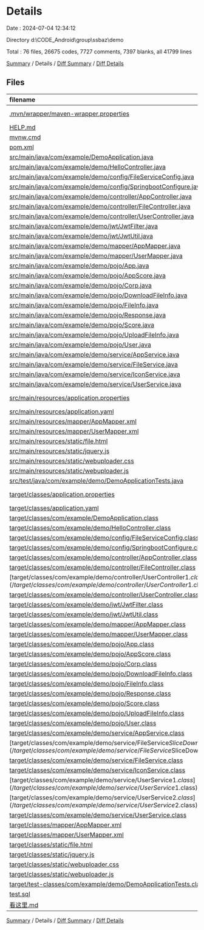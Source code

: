 # Details

Date : 2024-07-04 12:34:12

Directory d:\\CODE_Android\\group\\ssbaz\\demo

Total : 76 files,  26675 codes, 7727 comments, 7397 blanks, all 41799 lines

[Summary](results.md) / Details / [Diff Summary](diff.md) / [Diff Details](diff-details.md)

## Files
| filename | language | code | comment | blank | total |
| :--- | :--- | ---: | ---: | ---: | ---: |
| [.mvn/wrapper/maven-wrapper.properties](/.mvn/wrapper/maven-wrapper.properties) | Java Properties | 3 | 16 | 1 | 20 |
| [HELP.md](/HELP.md) | Markdown | 17 | 0 | 6 | 23 |
| [mvnw.cmd](/mvnw.cmd) | Batch | 108 | 26 | 16 | 150 |
| [pom.xml](/pom.xml) | XML | 121 | 2 | 13 | 136 |
| [src/main/java/com/example/DemoApplication.java](/src/main/java/com/example/DemoApplication.java) | Java | 9 | 0 | 5 | 14 |
| [src/main/java/com/example/demo/HelloController.java](/src/main/java/com/example/demo/HelloController.java) | Java | 13 | 0 | 3 | 16 |
| [src/main/java/com/example/demo/config/FileServiceConfig.java](/src/main/java/com/example/demo/config/FileServiceConfig.java) | Java | 33 | 21 | 12 | 66 |
| [src/main/java/com/example/demo/config/SpringbootConfigure.java](/src/main/java/com/example/demo/config/SpringbootConfigure.java) | Java | 16 | 1 | 5 | 22 |
| [src/main/java/com/example/demo/controller/AppController.java](/src/main/java/com/example/demo/controller/AppController.java) | Java | 112 | 12 | 25 | 149 |
| [src/main/java/com/example/demo/controller/FileController.java](/src/main/java/com/example/demo/controller/FileController.java) | Java | 56 | 19 | 11 | 86 |
| [src/main/java/com/example/demo/controller/UserController.java](/src/main/java/com/example/demo/controller/UserController.java) | Java | 98 | 3 | 24 | 125 |
| [src/main/java/com/example/demo/jwt/JwtFilter.java](/src/main/java/com/example/demo/jwt/JwtFilter.java) | Java | 55 | 3 | 12 | 70 |
| [src/main/java/com/example/demo/jwt/JwtUtil.java](/src/main/java/com/example/demo/jwt/JwtUtil.java) | Java | 42 | 17 | 12 | 71 |
| [src/main/java/com/example/demo/mapper/AppMapper.java](/src/main/java/com/example/demo/mapper/AppMapper.java) | Java | 24 | 2 | 19 | 45 |
| [src/main/java/com/example/demo/mapper/UserMapper.java](/src/main/java/com/example/demo/mapper/UserMapper.java) | Java | 27 | 0 | 21 | 48 |
| [src/main/java/com/example/demo/pojo/App.java](/src/main/java/com/example/demo/pojo/App.java) | Java | 27 | 0 | 8 | 35 |
| [src/main/java/com/example/demo/pojo/AppScore.java](/src/main/java/com/example/demo/pojo/AppScore.java) | Java | 29 | 4 | 11 | 44 |
| [src/main/java/com/example/demo/pojo/Corp.java](/src/main/java/com/example/demo/pojo/Corp.java) | Java | 17 | 0 | 7 | 24 |
| [src/main/java/com/example/demo/pojo/DownloadFileInfo.java](/src/main/java/com/example/demo/pojo/DownloadFileInfo.java) | Java | 14 | 15 | 9 | 38 |
| [src/main/java/com/example/demo/pojo/FileInfo.java](/src/main/java/com/example/demo/pojo/FileInfo.java) | Java | 11 | 0 | 6 | 17 |
| [src/main/java/com/example/demo/pojo/Response.java](/src/main/java/com/example/demo/pojo/Response.java) | Java | 12 | 0 | 3 | 15 |
| [src/main/java/com/example/demo/pojo/Score.java](/src/main/java/com/example/demo/pojo/Score.java) | Java | 15 | 3 | 8 | 26 |
| [src/main/java/com/example/demo/pojo/UploadFileInfo.java](/src/main/java/com/example/demo/pojo/UploadFileInfo.java) | Java | 8 | 9 | 7 | 24 |
| [src/main/java/com/example/demo/pojo/User.java](/src/main/java/com/example/demo/pojo/User.java) | Java | 21 | 0 | 8 | 29 |
| [src/main/java/com/example/demo/service/AppService.java](/src/main/java/com/example/demo/service/AppService.java) | Java | 160 | 5 | 20 | 185 |
| [src/main/java/com/example/demo/service/FileService.java](/src/main/java/com/example/demo/service/FileService.java) | Java | 258 | 90 | 30 | 378 |
| [src/main/java/com/example/demo/service/IconService.java](/src/main/java/com/example/demo/service/IconService.java) | Java | 44 | 10 | 8 | 62 |
| [src/main/java/com/example/demo/service/UserService.java](/src/main/java/com/example/demo/service/UserService.java) | Java | 205 | 7 | 25 | 237 |
| [src/main/resources/application.properties](/src/main/resources/application.properties) | Java Properties | 9 | 5 | 3 | 17 |
| [src/main/resources/application.yaml](/src/main/resources/application.yaml) | YAML | 3 | 0 | 0 | 3 |
| [src/main/resources/mapper/AppMapper.xml](/src/main/resources/mapper/AppMapper.xml) | XML | 34 | 0 | 19 | 53 |
| [src/main/resources/mapper/UserMapper.xml](/src/main/resources/mapper/UserMapper.xml) | XML | 28 | 8 | 16 | 52 |
| [src/main/resources/static/file.html](/src/main/resources/static/file.html) | HTML | 86 | 0 | 18 | 104 |
| [src/main/resources/static/jquery.js](/src/main/resources/static/jquery.js) | JavaScript | 6,895 | 1,911 | 2,076 | 10,882 |
| [src/main/resources/static/webuploader.css](/src/main/resources/static/webuploader.css) | CSS | 26 | 0 | 2 | 28 |
| [src/main/resources/static/webuploader.js](/src/main/resources/static/webuploader.js) | JavaScript | 4,911 | 1,804 | 1,389 | 8,104 |
| [src/test/java/com/example/demo/DemoApplicationTests.java](/src/test/java/com/example/demo/DemoApplicationTests.java) | Java | 9 | 0 | 5 | 14 |
| [target/classes/application.properties](/target/classes/application.properties) | Java Properties | 9 | 5 | 3 | 17 |
| [target/classes/application.yaml](/target/classes/application.yaml) | YAML | 3 | 0 | 0 | 3 |
| [target/classes/com/example/DemoApplication.class](/target/classes/com/example/DemoApplication.class) | Java | 9 | 0 | 0 | 9 |
| [target/classes/com/example/demo/HelloController.class](/target/classes/com/example/demo/HelloController.class) | Java | 9 | 0 | 0 | 9 |
| [target/classes/com/example/demo/config/FileServiceConfig.class](/target/classes/com/example/demo/config/FileServiceConfig.class) | Java | 26 | 0 | 0 | 26 |
| [target/classes/com/example/demo/config/SpringbootConfigure.class](/target/classes/com/example/demo/config/SpringbootConfigure.class) | Java | 12 | 0 | 0 | 12 |
| [target/classes/com/example/demo/controller/AppController.class](/target/classes/com/example/demo/controller/AppController.class) | Java | 52 | 0 | 1 | 53 |
| [target/classes/com/example/demo/controller/FileController.class](/target/classes/com/example/demo/controller/FileController.class) | Java | 24 | 0 | 0 | 24 |
| [target/classes/com/example/demo/controller/UserController$1.class](/target/classes/com/example/demo/controller/UserController$1.class) | Java | 8 | 0 | 0 | 8 |
| [target/classes/com/example/demo/controller/UserController.class](/target/classes/com/example/demo/controller/UserController.class) | Java | 45 | 0 | 0 | 45 |
| [target/classes/com/example/demo/jwt/JwtFilter.class](/target/classes/com/example/demo/jwt/JwtFilter.class) | Java | 14 | 6 | 0 | 20 |
| [target/classes/com/example/demo/jwt/JwtUtil.class](/target/classes/com/example/demo/jwt/JwtUtil.class) | Java | 33 | 0 | 0 | 33 |
| [target/classes/com/example/demo/mapper/AppMapper.class](/target/classes/com/example/demo/mapper/AppMapper.class) | Java | 8 | 0 | 0 | 8 |
| [target/classes/com/example/demo/mapper/UserMapper.class](/target/classes/com/example/demo/mapper/UserMapper.class) | Java | 21 | 0 | 0 | 21 |
| [target/classes/com/example/demo/pojo/App.class](/target/classes/com/example/demo/pojo/App.class) | Java | 97 | 0 | 0 | 97 |
| [target/classes/com/example/demo/pojo/AppScore.class](/target/classes/com/example/demo/pojo/AppScore.class) | Java | 115 | 0 | 0 | 115 |
| [target/classes/com/example/demo/pojo/Corp.class](/target/classes/com/example/demo/pojo/Corp.class) | Java | 35 | 0 | 0 | 35 |
| [target/classes/com/example/demo/pojo/DownloadFileInfo.class](/target/classes/com/example/demo/pojo/DownloadFileInfo.class) | Java | 26 | 0 | 3 | 29 |
| [target/classes/com/example/demo/pojo/FileInfo.class](/target/classes/com/example/demo/pojo/FileInfo.class) | Java | 27 | 0 | 1 | 28 |
| [target/classes/com/example/demo/pojo/Response.class](/target/classes/com/example/demo/pojo/Response.class) | Java | 45 | 0 | 0 | 45 |
| [target/classes/com/example/demo/pojo/Score.class](/target/classes/com/example/demo/pojo/Score.class) | Java | 39 | 0 | 0 | 39 |
| [target/classes/com/example/demo/pojo/UploadFileInfo.class](/target/classes/com/example/demo/pojo/UploadFileInfo.class) | Java | 31 | 0 | 0 | 31 |
| [target/classes/com/example/demo/pojo/User.class](/target/classes/com/example/demo/pojo/User.class) | Java | 68 | 0 | 0 | 68 |
| [target/classes/com/example/demo/service/AppService.class](/target/classes/com/example/demo/service/AppService.class) | Java | 38 | 0 | 0 | 38 |
| [target/classes/com/example/demo/service/FileService$SliceDownloadRunnable.class](/target/classes/com/example/demo/service/FileService$SliceDownloadRunnable.class) | Java | 15 | 0 | 0 | 15 |
| [target/classes/com/example/demo/service/FileService.class](/target/classes/com/example/demo/service/FileService.class) | Java | 214 | 0 | 6 | 220 |
| [target/classes/com/example/demo/service/IconService.class](/target/classes/com/example/demo/service/IconService.class) | Java | 27 | 0 | 0 | 27 |
| [target/classes/com/example/demo/service/UserService$1.class](/target/classes/com/example/demo/service/UserService$1.class) | Java | 9 | 0 | 0 | 9 |
| [target/classes/com/example/demo/service/UserService$2.class](/target/classes/com/example/demo/service/UserService$2.class) | Java | 9 | 0 | 0 | 9 |
| [target/classes/com/example/demo/service/UserService.class](/target/classes/com/example/demo/service/UserService.class) | Java | 61 | 0 | 0 | 61 |
| [target/classes/mapper/AppMapper.xml](/target/classes/mapper/AppMapper.xml) | XML | 34 | 0 | 19 | 53 |
| [target/classes/mapper/UserMapper.xml](/target/classes/mapper/UserMapper.xml) | XML | 28 | 8 | 16 | 52 |
| [target/classes/static/file.html](/target/classes/static/file.html) | HTML | 86 | 0 | 18 | 104 |
| [target/classes/static/jquery.js](/target/classes/static/jquery.js) | JavaScript | 6,895 | 1,911 | 2,076 | 10,882 |
| [target/classes/static/webuploader.css](/target/classes/static/webuploader.css) | CSS | 26 | 0 | 2 | 28 |
| [target/classes/static/webuploader.js](/target/classes/static/webuploader.js) | JavaScript | 4,911 | 1,804 | 1,389 | 8,104 |
| [target/test-classes/com/example/demo/DemoApplicationTests.class](/target/test-classes/com/example/demo/DemoApplicationTests.class) | Java | 7 | 0 | 0 | 7 |
| [test.sql](/test.sql) | SQLite | 1 | 0 | 0 | 1 |
| [看这里.md](/%E7%9C%8B%E8%BF%99%E9%87%8C.md) | Markdown | 2 | 0 | 0 | 2 |

[Summary](results.md) / Details / [Diff Summary](diff.md) / [Diff Details](diff-details.md)